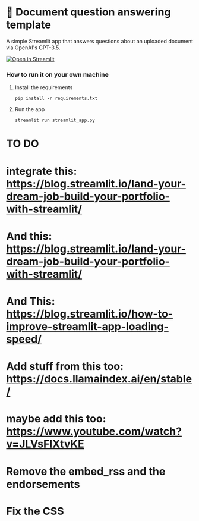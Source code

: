 # 📄 Document question answering template

A simple Streamlit app that answers questions about an uploaded document via OpenAI's GPT-3.5.

[![Open in Streamlit](https://static.streamlit.io/badges/streamlit_badge_black_white.svg)](https://document-question-answering-template.streamlit.app/)

### How to run it on your own machine

1. Install the requirements

   ```
   pip install -r requirements.txt
   ```

2. Run the app

   ```
   streamlit run streamlit_app.py
   ```

# TO DO

# integrate this: <https://blog.streamlit.io/land-your-dream-job-build-your-portfolio-with-streamlit/>

# And this: <https://blog.streamlit.io/land-your-dream-job-build-your-portfolio-with-streamlit/>

# And This: <https://blog.streamlit.io/how-to-improve-streamlit-app-loading-speed/>

# Add stuff from this too: <https://docs.llamaindex.ai/en/stable/>

# maybe add this too: <https://www.youtube.com/watch?v=JLVsFIXtvKE>

# Remove the embed_rss and the endorsements

# Fix the CSS

